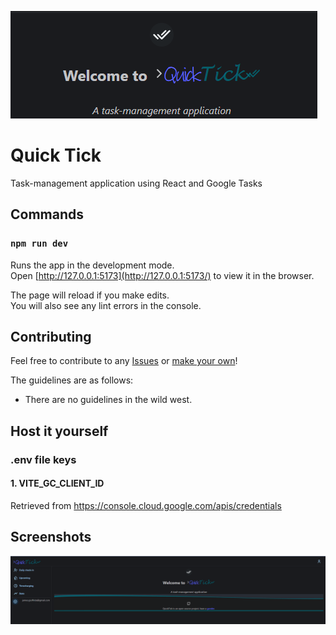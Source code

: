 ![img.png](quick-tick/src/assets/splash.png)

# Quick Tick

Task-management application using React and Google Tasks

## Commands

### `npm run dev`

Runs the app in the development mode.\
Open [http://127.0.0.1:5173](http://127.0.0.1:5173/) to view it in the browser.

The page will reload if you make edits.\
You will also see any lint errors in the console.

## Contributing

Feel free to contribute to any [Issues](https://github.com/jamesgiu/quick-tick/issues) or [make your own](https://github.com/jamesgiu/quick-tick/issues/new/choose)!

The guidelines are as follows:

- There are no guidelines in the wild west.

## Host it yourself
### .env file keys
#### 1. VITE_GC_CLIENT_ID
Retrieved from https://console.cloud.google.com/apis/credentials

## Screenshots
![img.png](quick-tick/src/assets/screenshot.png)
